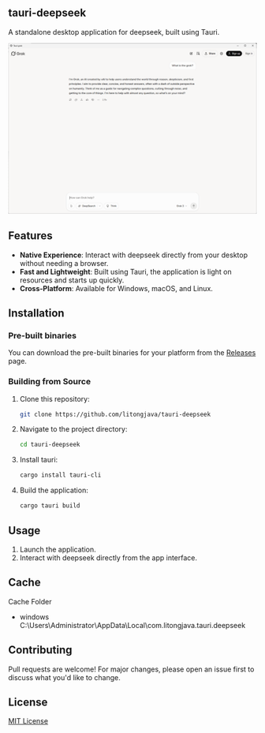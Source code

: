 ## tauri-deepseek

A standalone desktop application for deepseek, built using Tauri.

![1](readme_files/1.png)

## Features
* **Native Experience**: Interact with deepseek directly from your desktop without needing a browser.
* **Fast and Lightweight**: Built using Tauri, the application is light on resources and starts up quickly.
* **Cross-Platform**: Available for Windows, macOS, and Linux.

## Installation

### Pre-built binaries
You can download the pre-built binaries for your platform from the [Releases](https://github.com/litongjava/tauri-deepseek/releases) page.

### Building from Source

1. Clone this repository:
    ```bash
    git clone https://github.com/litongjava/tauri-deepseek
    ```
2. Navigate to the project directory:
    ```bash
    cd tauri-deepseek
    ```
3. Install tauri:
    ```bash
    cargo install tauri-cli
    ```
4. Build the application:
    ```bash
    cargo tauri build
    ```

## Usage

1. Launch the application.
2. Interact with deepseek directly from the app interface.

## Cache
Cache Folder
- windows C:\Users\Administrator\AppData\Local\com.litongjava.tauri.deepseek
## Contributing

Pull requests are welcome! For major changes, please open an issue first to discuss what you'd like to change.

## License

[MIT License](LICENSE)


